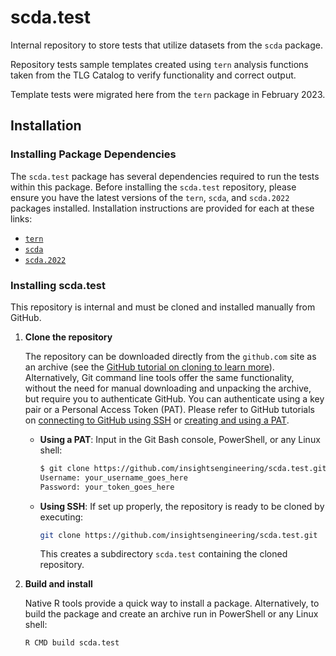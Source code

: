 # scda.test

Internal repository to store tests that utilize datasets from the `scda` package.

Repository tests sample templates created using `tern` analysis functions taken from the TLG Catalog to verify functionality and correct output.

Template tests were migrated here from the `tern` package in February 2023.

## Installation

### Installing Package Dependencies

The `scda.test` package has several dependencies required to run the tests within this package. Before installing the `scda.test` repository, please ensure you have the latest versions of the `tern`, `scda`, and `scda.2022` packages installed. Installation instructions are provided for each at these links:

- [`tern`](https://github.com/insightsengineering/tern#installation)
- [`scda`](https://github.com/insightsengineering/scda#installation)
- [`scda.2022`](https://github.com/insightsengineering/scda.2022#installation)

### Installing scda.test

This repository is internal and must be cloned and installed manually from GitHub.

1. **Clone the repository**

   The repository can be downloaded directly from the `github.com` site as an archive (see the [GitHub tutorial on cloning to learn more](https://docs.github.com/en/github/creating-cloning-and-archiving-repositories/cloning-a-repository-from-github/cloning-a-repository)). 
   Alternatively, Git command line tools offer the same functionality, without the need for manual downloading and unpacking the archive, but require you to authenticate GitHub. You can authenticate using a key pair or a Personal Access Token (PAT).
   Please refer to GitHub tutorials on [connecting to GitHub using SSH](https://docs.github.com/en/github/authenticating-to-github) or [creating and using a PAT](https://docs.github.com/en/github/authenticating-to-github/keeping-your-account-and-data-secure/creating-a-personal-access-token).

   - **Using a PAT**: Input in the Git Bash console, PowerShell, or any Linux shell:

     ```bash
     $ git clone https://github.com/insightsengineering/scda.test.git
     Username: your_username_goes_here
     Password: your_token_goes_here
     ```

   - **Using SSH**: If set up properly, the repository is ready to be cloned by executing:

     ```bash
     git clone https://github.com/insightsengineering/scda.test.git
     ```

     This creates a subdirectory `scda.test` containing the cloned repository.

2. **Build and install**

   Native R tools provide a quick way to install a package. Alternatively, to build the package and create an archive run in PowerShell or any Linux shell:

   ```bash
   R CMD build scda.test
   ```

